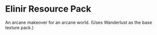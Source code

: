 # Elinir Resource Pack
An arcane makeover for an arcane world. (Uses Wanderlust as the base texture pack.)
